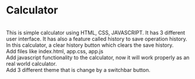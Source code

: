 # Calculator
<br>
This is simple calculator using HTML, CSS, JAVASCRIPT. It has 3 different user interface. It has also a feature called history to save operation history. In this calculator, a clear history button which clears the save history.

<br>
Add files like index.html, app.css, app.js

<br>
Add javascript functionality to the calculator, now it will work properly as an real world calculator.

<br>
Add 3 different theme that is change by a switchbar button.
